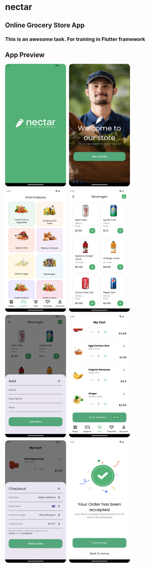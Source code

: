 # nectar

## Online Grocery Store App

### This is an awesome task. For training in Flutter framework

## App Preview

<div style="display: flex; flex-wrap: wrap; gap: 10px;">

<img src="assets/app-preview/splash-screen.png" alt="Splash Screen" height="400" width="200" style="border-radius: 10px;">

<img src="assets/app-preview/onboarding.png" alt="Onboarding" height="400" width="200" style="border-radius: 10px;">

<img src="assets/app-preview/explore.png" alt="Explore" height="400" width="200" style="border-radius: 10px;">

<img src="assets/app-preview/beverages.png" alt="Beverages" height="400" width="200" style="border-radius: 10px;">

<img src="assets/app-preview/add-item.png" alt="Add Item" height="400" width="200" style="border-radius: 10px;">

<img src="assets/app-preview/my-cart.png" alt="My Cart" height="400" width="200" style="border-radius: 10px;">

<img src="assets/app-preview/checkout.png" alt="Checkout" height="400" width="200" style="border-radius: 10px;">

<img src="assets/app-preview/order-accepted.png" alt="Order Accepted" height="400" width="200" style="border-radius: 10px;">

</div>
